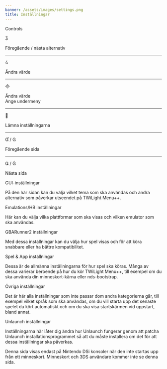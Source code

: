 ```yaml
---
banner: /assets/images/settings.png
title: Inställningar
---
```


<div id="conrols" class="section-title">Controls</div>
<div class="section-body">
    <div class="button-action-group">
        <p class="button-action button">&#xE07D;</p>
        <p class="button-action-text">Föregående / nästa alternativ</p>
    </div>
    <hr>
    <div class="button-action-group">
        <p class="button-action button">&#xE07E;</p>
        <p class="button-action-text">Ändra värde</p>
    </div>
    <hr>
    <div class="button-action-group">
        <p class="button-action button">&#xE000;</p>
        <p class="button-action-text">Ändra värde<br>Ange undermeny</p>
    </div>
    <hr>
    <div class="button-action-group">
        <p class="button-action button">&#xE001;</p>
        <p class="button-action-text">Lämna inställningarna</p>
    </div>
    <hr>
    <div class="button-action-group">
        <p class="button-action button">&#xE004; / &#xE002;</p>
        <p class="button-action-text">Föregående sida</p>
    </div>
    <hr>
    <div class="button-action-group">
        <p class="button-action button">&#xE003; / &#xE005;</p>
        <p class="button-action-text">Nästa sida</p>
    </div>
</div>

<div id="gui-settings" class="section-title">GUI-inställningar</div>
<div class="section-body">
    <p>På den här sidan kan du välja vilket tema som ska användas och andra alternativ som påverkar utseendet på TWiLight Menu++.</p>
</div>

<div id="emulation-hb-settings" class="section-title">Emulations/HB inställningar</div>
<div class="section-body">
    <p>Här kan du välja vilka plattformar som ska visas och vilken emulator som ska användas.</p>
</div>

<div id="gbarunner2-settings" class="section-title">GBARunner2 inställningar</div>
<div class="section-body">
    <p>Med dessa inställningar kan du välja hur spel visas och för att köra snabbare eller ha bättre kompatibilitet.</p>
</div>

<div id="games-and-apps-settings" class="section-title">Spel & App inställningar</div>
<div class="section-body">
    <p>Dessa är de allmänna inställningarna för hur spel ska köras. Många av dessa varierar beroende på hur du kör TWiLight Menu++, till exempel om du ska använda din minneskort-kärna eller nds-bootstrap.</p>
</div>

<div id="misc-settings" class="section-title">Övriga inställningar</div>
<div class="section-body">
    <p>Det är här alla inställningar som inte passar dom andra kategorierna går, till exempel vilket språk som ska användas, om du vill starta upp det senaste spelet du kört automatiskt och om du ska visa startskärmen vid uppstart, bland annat.</p>
</div>

<div id="unlaunch-settings" class="section-title">Unlaunch inställningar</div>
<div class="section-body">
    <p>Inställningarna här låter dig ändra hur Unlaunch fungerar genom att patcha Unlaunch installationsprogrammet så att du måste installera om det för att dessa inställningar ska påverkas.</p>
    <p>Denna sida visas endast på Nintendo DSi konsoler när den inte startas upp från ett minneskort. Minneskort och 3DS användare kommer inte se denna sida.</p>
</div>

